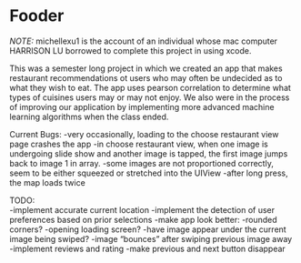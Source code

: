 # Fooder

*NOTE:* michellexu1 is the account of an individual whose mac computer HARRISON LU borrowed to complete this project in using xcode. 

This was a semester long project in which we created an app that makes restaurant recommendations ot users who may often be undecided as to what they wish to eat. The app uses pearson correlation to determine what types of cuisines users may or may not enjoy. We also were in the process of improving our application by implementing more advanced machine learning algorithms when the class ended. 

Current Bugs: 
 -very occasionally, loading to the choose restaurant view page crashes the app
 -in choose restaurant view, when one image is undergoing slide show and another image is tapped, the first image jumps back to image 1 in array.
-some images are not proportioned correctly, seem to be either squeezed or stretched into the UIView
-after long press, the map loads twice

TODO: 	
-implement accurate current location
-implement the detection of user preferences based on prior selections
-make app look better:
-rounded corners?
-opening loading screen?
-have image appear under the current image being swiped?
-image “bounces” after swiping previous image away
-implement reviews and rating
-make previous and next button disappear 
